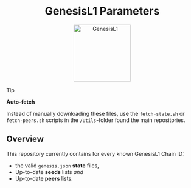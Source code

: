<h1 align="center">
  GenesisL1 Parameters
</h1>

<p align="center">
  <img src="https://github.com/zenodeapp/genesisL1/assets/108588903/be368fa2-a154-48a6-b04b-8eb452b02033" alt="GenesisL1" width="150" height="150"/>
</p>

> [!TIP]
> **Auto-fetch**
> 
> Instead of manually downloading these files, use the `fetch-state.sh` or `fetch-peers.sh` scripts in the `/utils`-folder found the main repositories.

## Overview

This repository currently contains for every known GenesisL1 Chain ID:

- the valid `genesis.json` **state** files,
- Up-to-date **seeds** lists _and_
- Up-to-date **peers** lists.
